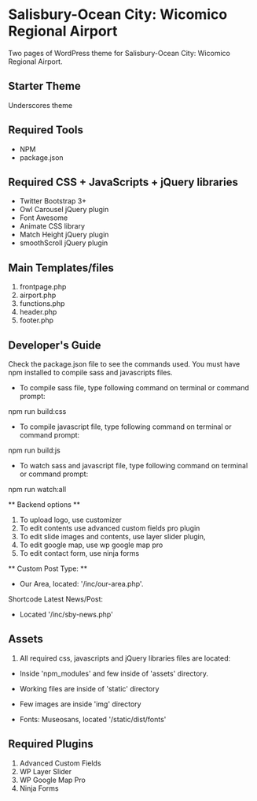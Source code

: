 # Salisbury-Ocean City: Wicomico Regional Airport 

Two pages of WordPress theme for Salisbury-Ocean City: Wicomico Regional Airport.

## Starter Theme 

Underscores theme

## Required Tools

* NPM
* package.json

## Required CSS + JavaScripts + jQuery libraries

* Twitter Bootstrap 3+
* Owl Carousel jQuery plugin
* Font Awesome
* Animate CSS library
* Match Height jQuery plugin
* smoothScroll jQuery plugin


## Main Templates/files

1. frontpage.php
2. airport.php
3. functions.php
4. header.php
5. footer.php

## Developer's Guide

Check the package.json file to see the commands used. You must have npm installed to compile sass and javascripts files.

* To compile sass file, type following command on terminal or command prompt:

npm run build:css

* To compile javascript file, type following command on terminal or command prompt:

npm run build:js

* To watch sass and javascript file, type following command on terminal or command prompt:

npm run watch:all


** Backend options **

1. To upload logo, use customizer
2. To edit contents use advanced custom fields pro plugin
3. To edit slide images and contents, use layer slider plugin,
4. To edit google map, use wp google map pro
5. To edit contact form, use ninja forms


** Custom Post Type: **

* Our Area, located: '/inc/our-area.php'.

Shortcode Latest News/Post: 

* Located '/inc/sby-news.php'

## Assets

1. All required css, javascripts and jQuery libraries files are located:

* Inside 'npm_modules' and few inside of 'assets' directory.

* Working files are inside of 'static' directory

* Few images are inside 'img' directory

* Fonts: Museosans, located '/static/dist/fonts'


## Required Plugins

1. Advanced Custom Fields
2. WP Layer Slider
3. WP Google Map Pro
4. Ninja Forms